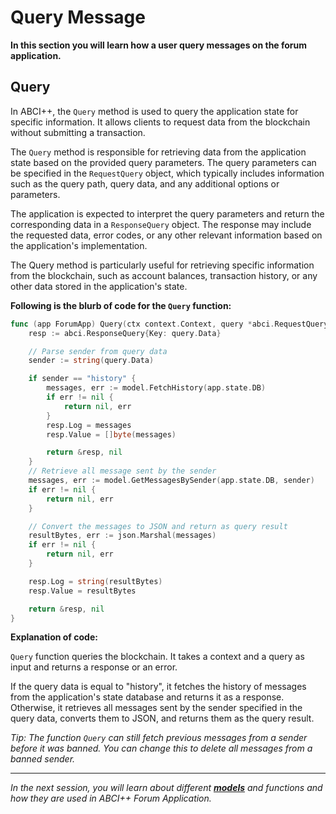# Query Message

**In this section you will learn how a user query messages on the forum application.**

## Query

In ABCI++, the `Query` method is used to query the application state for specific information. It allows clients to request data from the blockchain without submitting a transaction.

The `Query` method is responsible for retrieving data from the application state based on the provided query parameters. The query parameters can be specified in the `RequestQuery` object, which typically includes information such as the query path, query data, and any additional options or parameters.

The application is expected to interpret the query parameters and return the corresponding data in a `ResponseQuery` object. The response may include the requested data, error codes, or any other relevant information based on the application's implementation.

The Query method is particularly useful for retrieving specific information from the blockchain, such as account balances, transaction history, or any other data stored in the application's state.

**Following is the blurb of code for the `Query` function:**

```go
func (app ForumApp) Query(ctx context.Context, query *abci.RequestQuery) (*abci.ResponseQuery, error) {
	resp := abci.ResponseQuery{Key: query.Data}

	// Parse sender from query data
	sender := string(query.Data)

	if sender == "history" {
		messages, err := model.FetchHistory(app.state.DB)
		if err != nil {
			return nil, err
		}
		resp.Log = messages
		resp.Value = []byte(messages)

		return &resp, nil
	}
	// Retrieve all message sent by the sender
	messages, err := model.GetMessagesBySender(app.state.DB, sender)
	if err != nil {
		return nil, err
	}

	// Convert the messages to JSON and return as query result
	resultBytes, err := json.Marshal(messages)
	if err != nil {
		return nil, err
	}

	resp.Log = string(resultBytes)
	resp.Value = resultBytes

	return &resp, nil
}
```

**Explanation of code:**

`Query` function queries the blockchain. It takes a context and a query as input and returns a response or an error.

If the query data is equal to "history", it fetches the history of messages from the application's state database and returns it as a response. Otherwise, it retrieves all messages sent by the sender specified in the query data, converts them to JSON, and returns them as the query result.

*Tip: The function `Query` can still fetch previous messages from a sender before it was banned. You can change this to delete all messages from a banned sender.*

---------------

*In the next session, you will learn about different [**models**](./5.model.md) and functions and how they are used in ABCI++ Forum Application.*
